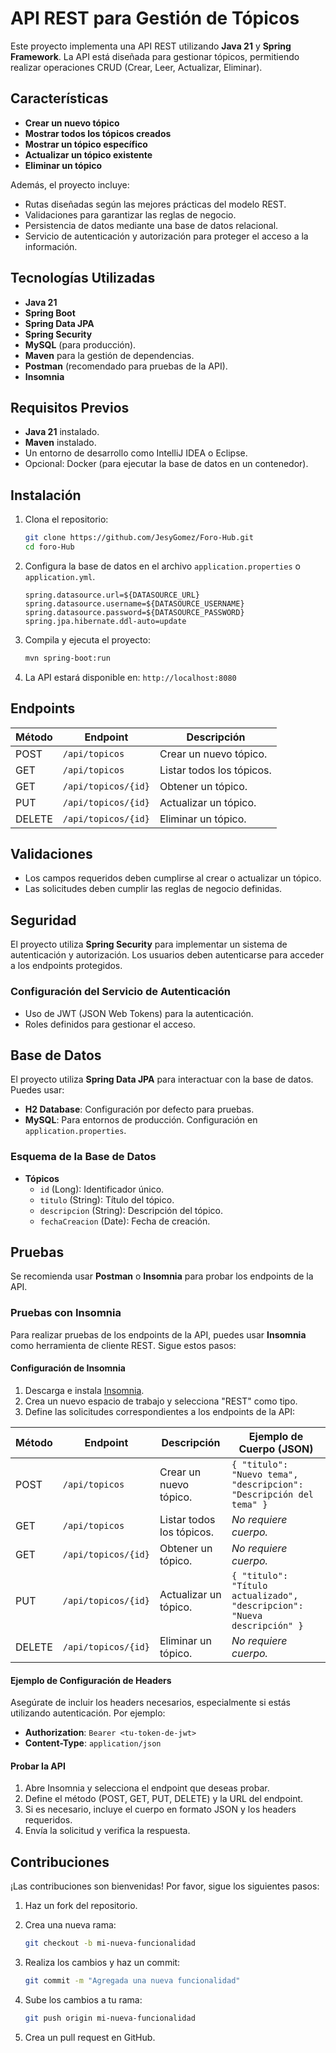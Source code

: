# API REST para Gestión de Tópicos

Este proyecto implementa una API REST utilizando **Java 21** y **Spring Framework**. La API está diseñada para gestionar tópicos, permitiendo realizar operaciones CRUD (Crear, Leer, Actualizar, Eliminar).

## Características

- **Crear un nuevo tópico**
- **Mostrar todos los tópicos creados**
- **Mostrar un tópico específico**
- **Actualizar un tópico existente**
- **Eliminar un tópico**

Además, el proyecto incluye:

- Rutas diseñadas según las mejores prácticas del modelo REST.
- Validaciones para garantizar las reglas de negocio.
- Persistencia de datos mediante una base de datos relacional.
- Servicio de autenticación y autorización para proteger el acceso a la información.

## Tecnologías Utilizadas

- **Java 21**
- **Spring Boot**
- **Spring Data JPA**
- **Spring Security**
- **MySQL** (para producción).
- **Maven** para la gestión de dependencias.
- **Postman** (recomendado para pruebas de la API).
- **Insomnia**
## Requisitos Previos

- **Java 21** instalado.
- **Maven** instalado.
- Un entorno de desarrollo como IntelliJ IDEA o Eclipse.
- Opcional: Docker (para ejecutar la base de datos en un contenedor).

## Instalación

1. Clona el repositorio:

   ```bash
   git clone https://github.com/JesyGomez/Foro-Hub.git
   cd foro-Hub
   ```

2. Configura la base de datos en el archivo `application.properties` o `application.yml`.

   ```properties
   spring.datasource.url=${DATASOURCE_URL}
   spring.datasource.username=${DATASOURCE_USERNAME}
   spring.datasource.password=${DATASOURCE_PASSWORD}
   spring.jpa.hibernate.ddl-auto=update
   ```

3. Compila y ejecuta el proyecto:

   ```bash
   mvn spring-boot:run
   ```

4. La API estará disponible en: `http://localhost:8080`

## Endpoints

| Método | Endpoint               | Descripción               |
|--------|------------------------|---------------------------|
| POST   | `/api/topicos`         | Crear un nuevo tópico.    |
| GET    | `/api/topicos`         | Listar todos los tópicos. |
| GET    | `/api/topicos/{id}`    | Obtener un tópico.        |
| PUT    | `/api/topicos/{id}`    | Actualizar un tópico.     |
| DELETE | `/api/topicos/{id}`    | Eliminar un tópico.       |

## Validaciones

- Los campos requeridos deben cumplirse al crear o actualizar un tópico.
- Las solicitudes deben cumplir las reglas de negocio definidas.

## Seguridad

El proyecto utiliza **Spring Security** para implementar un sistema de autenticación y autorización. Los usuarios deben autenticarse para acceder a los endpoints protegidos.

### Configuración del Servicio de Autenticación

- Uso de JWT (JSON Web Tokens) para la autenticación.
- Roles definidos para gestionar el acceso.

## Base de Datos

El proyecto utiliza **Spring Data JPA** para interactuar con la base de datos. Puedes usar:

- **H2 Database**: Configuración por defecto para pruebas.
- **MySQL**: Para entornos de producción. Configuración en `application.properties`.

### Esquema de la Base de Datos

- **Tópicos**
    - `id` (Long): Identificador único.
    - `titulo` (String): Título del tópico.
    - `descripcion` (String): Descripción del tópico.
    - `fechaCreacion` (Date): Fecha de creación.

## Pruebas

Se recomienda usar **Postman** o **Insomnia** para probar los endpoints de la API.

### Pruebas con Insomnia

Para realizar pruebas de los endpoints de la API, puedes usar **Insomnia** como herramienta de cliente REST. Sigue estos pasos:

#### Configuración de Insomnia

1. Descarga e instala [Insomnia](https://insomnia.rest/).
2. Crea un nuevo espacio de trabajo y selecciona "REST" como tipo.
3. Define las solicitudes correspondientes a los endpoints de la API:

| Método | Endpoint               | Descripción               | Ejemplo de Cuerpo (JSON)                                         |
|--------|------------------------|---------------------------|------------------------------------------------------------------|
| POST   | `/api/topicos`         | Crear un nuevo tópico.    | `{ "titulo": "Nuevo tema", "descripcion": "Descripción del tema" }` |
| GET    | `/api/topicos`         | Listar todos los tópicos. | _No requiere cuerpo._                                           |
| GET    | `/api/topicos/{id}`    | Obtener un tópico.        | _No requiere cuerpo._                                           |
| PUT    | `/api/topicos/{id}`    | Actualizar un tópico.     | `{ "titulo": "Título actualizado", "descripcion": "Nueva descripción" }` |
| DELETE | `/api/topicos/{id}`    | Eliminar un tópico.       | _No requiere cuerpo._                                           |

#### Ejemplo de Configuración de Headers

Asegúrate de incluir los headers necesarios, especialmente si estás utilizando autenticación. Por ejemplo:

- **Authorization**: `Bearer <tu-token-de-jwt>`
- **Content-Type**: `application/json`

#### Probar la API

1. Abre Insomnia y selecciona el endpoint que deseas probar.
2. Define el método (POST, GET, PUT, DELETE) y la URL del endpoint.
3. Si es necesario, incluye el cuerpo en formato JSON y los headers requeridos.
4. Envía la solicitud y verifica la respuesta.

## Contribuciones

¡Las contribuciones son bienvenidas! Por favor, sigue los siguientes pasos:

1. Haz un fork del repositorio.
2. Crea una nueva rama:

   ```bash
   git checkout -b mi-nueva-funcionalidad
   ```

3. Realiza los cambios y haz un commit:

   ```bash
   git commit -m "Agregada una nueva funcionalidad"
   ```

4. Sube los cambios a tu rama:

   ```bash
   git push origin mi-nueva-funcionalidad
   ```

5. Crea un pull request en GitHub.
